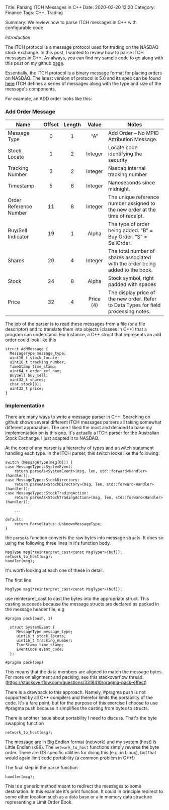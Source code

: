Title: Parsing ITCH Messages in C++
Date: 2020-02-20 12:20
Category: Finance
Tags: C++, Trading

Summary: We review how to parse ITCH messages in C++ with configurable code

*Introduction*

The ITCH protocol is a message protocol used for trading on the NASDAQ stock exchange.
In this post, I wanted to review how to parse ITCH messages in C++.  As always, you
can find my sample code to go along with this post on my github [page](https://github.com/kevingivens/blog).


Essentially, the ITCH protocol is a binary message format for placing orders on NASDAQ.
The latest version of protocol is 5.0 and its spec can be found [here](https://www.nasdaqtrader.com/content/technicalsupport/specifications/dataproducts/NQTVITCHspecification.pdf) ITCH defines a series of messages along
with the type and size of the message's components.  

For example, an ADD order looks like this:

### Add Order Message

|Name                   | Offset | Length | Value | Notes|
|---------------------- |:--:|:------:|:-----:|------|
|Message Type           | 0 |1 |“A” |Add Order – No MPID Attribution Message.|
|Stock Locate           | 1 |2 |Integer| Locate code identifying the security|
|Tracking Number        | 3 | 2 |Integer | Nasdaq internal tracking number|
|Timestamp              | 5 | 6 |Integer | Nanoseconds since midnight.|
|Order Reference Number |11 | 8 |Integer | The unique reference number assigned to the new order at the time of receipt.|
|Buy/Sell Indicator     |19 |1  |Alpha| The type of order being added. “B” = Buy Order. “S” = SellOrder.|
|Shares                 |20 |4  |Integer | The total number of shares associated with the order being added to the book.|
|Stock                  |24 |8  |Alpha |Stock symbol, right padded with spaces|
|Price                  |32 |4  |Price (4)| The display price of the new order. Refer to Data Types for field processing notes.|


The job of the parser is to read these messages from a file (or a file descriptor)
and to translate them into objects (classes in C++) that a program can understand.
For instance, a C++ struct that represents an add order could look like this

```
struct AddMessage {
  MessageType message_type;
  uint16_t stock_locate;
  uint16_t tracking_number;
  TimeStamp time_stamp;
  uint64_t order_ref_num;
  BuySell buy_sell;
  uint32_t shares;
  char stock[8];
  uint32_t price;
}
```

### Implementation

There are many ways to write a message parser in C++.  Searching on github shows
several different ITCH messages parsers all taking somewhat different approaches.
The one I liked the most and decided to base my implementation on is this
[one](https://github.com/mbergin/asx24itch).  It's actually a ITCH parser for the
Australian Stock Exchange.  I just adapted it to NASDAQ.

At the core of any parser is a hierarchy of types and a switch statement handling
each type. In the ITCH parser, this switch looks like the following:



```
switch (MessageType(msg[0])) {
case MessageType::SystemEvent:
    return parseAs<SystemEvent>(msg, len, std::forward<Handler>(handler));
case MessageType::StockDirectory:
    return parseAs<StockDirectory>(msg, len, std::forward<Handler>(handler));        
case MessageType::StockTradingAction:
    return parseAs<StockTradingAction>(msg, len, std::forward<Handler>(handler));

    ...

default:
    return ParseStatus::UnknownMessageType;
}
```

the `parseAs` function converts the raw bytes into message structs.  It does so using the following three lines in it's function body.

```
MsgType msg{*reinterpret_cast<const MsgType*>(buf)};
network_to_host(msg);
handler(msg);
```

It's worth looking at each one of these in detail.

The first line

```
MsgType msg{*reinterpret_cast<const MsgType*>(buf)};
```
use reinterpret_cast to cast the bytes into the appropriate struct. This casting
succeeds because the message structs are declared as packed in the message
header file, e.g

```
#pragma pack(push, 1)

  struct SystemEvent {
     MessageType message_type;
     uint16_t stock_locate;
     uint16_t tracking_number;
     TimeStamp time_stamp;
     EventCode event_code;
  };

#pragma pack(pop)
```

This means that the data members are aligned to match the message bytes.  For more on alignment and packing, see this stackoverflow thread. (https://stackoverflow.com/questions/3318410/pragma-pack-effect)

There is a drawback to this approach. Namely, #pragma push is not supported by all C++ compilers and therefor limits the portability of the code.  It's a fare point, but for the purpose of this exercise I choose to use #pragma push because it simplifies the casting from bytes to structs.  

There is another issue about portability I need to discuss.  That's the byte swapping function

```
network_to_host(msg);
```

The message are in Big Endian format (network) and my system (host) is Little Endian (x86).  The `network_to_host` functions simply reverse the byte order.  There are OS specific utilities for doing this (e.g. in Linux), but that would again limit code portability (a common problem in C++!)

The final step in the parse function   

```
handler(msg);
```


This is a generic method meant to redirect the messages to some destination.  In this example it's print function.  It could in principle redirect to some other location such as a data base or a
in memory data structure representing a Limit Order Book.
